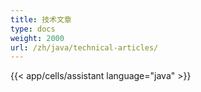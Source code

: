 ```yaml
---
title: 技术文章
type: docs
weight: 2000
url: /zh/java/technical-articles/
---
```


{{< app/cells/assistant language="java" >}}
